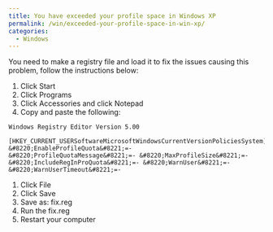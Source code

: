 ```yaml
---
title: You have exceeded your profile space in Windows XP
permalink: /win/exceeded-your-profile-space-in-win-xp/
categories:
  - Windows
---
```

You need to make a registry file and load it to fix the issues causing this problem, follow the instructions below:

  1. Click Start
  2. Click Programs
  3. Click Accessories and click Notepad
  4. Copy and paste the following:

    Windows Registry Editor Version 5.00

    [HKEY_CURRENT_USERSoftwareMicrosoftWindowsCurrentVersionPoliciesSystem] &#8220;EnableProfileQuota&#8221;=-      &#8220;ProfileQuotaMessage&#8221;=- &#8220;MaxProfileSize&#8221;=-&#8220;IncludeRegInProQuota&#8221;=- &#8220;WarnUser&#8221;=- &#8220;WarnUserTimeout&#8221;=-


  1. Click File
  2. Click Save
  3. Save as: fix.reg
  4. Run the fix.reg
  5. Restart your computer
